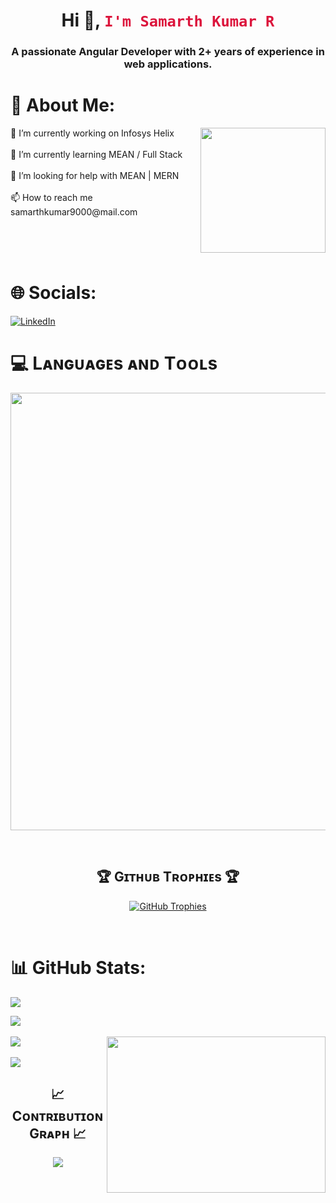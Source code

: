 <!-- ![Samarth-Kumar-R] -->
<h1 align="center">Hi 👋, <code style="color: crimson">I'm Samarth Kumar R</code></h1>
<h3 align="center">A passionate Angular Developer with 2+ years of experience in web applications.</h3>

# 💫 About Me:
<img align="right" height="200" src="https://cdn.dribbble.com/users/1708816/screenshots/15637256/media/f9826f0af8a49462f048262a8502035b.gif"  />
🔭 I’m currently working on Infosys Helix<br><br>🌱 I’m currently learning MEAN / Full Stack<br><br>🤝 I’m looking for help with MEAN | MERN<br><br>📫 How to reach me samarthkumar9000@mail.com

<br/><br/><br/>

# 🌐 Socials:
[![LinkedIn](https://img.shields.io/badge/LinkedIn-0077B5?style=for-the-badge&logo=linkedin&logoColor=white)](https://linkedin.com/in/https://www.linkedin.com/in/samarth-r-9b6430218/) 

<!--Languages and Tools Section-->       
# 💻 Lᴀɴɢᴜᴀɢᴇs ᴀɴᴅ Tᴏᴏʟs
<p align="center">
<img width="700px"  src="https://skillicons.dev/icons?i=ts,py,angular,js,html,css,bootstrap,react,nodejs,express,django,postgres,mongo,git,github,vscode,docker,postman,linux,tailwind,mysql,postman,discord,figma,kali,ps,pr,ubuntu&perline=16"  />
</p>
<br />

<!--Trophies Section-->   
<h2 align="center">🏆 Gɪᴛʜᴜʙ Tʀᴏᴘʜɪᴇs 🏆</h2>
<p align="center">
  <a href="https://github.com/Samarth-Kumar-R/github-profile-trophy">
    <img src="https://github-profile-trophy.vercel.app/?username=Samarth-Kumar-R&row=1&column=8&margin-w=20&margin-h=20&theme=radical" alt="GitHub Trophies">
  </a>
</p>
<br />

# 📊 GitHub Stats:
[![](https://visitcount.itsvg.in/api?id=Samarth-Kumar-R&icon=0&color=0)](https://visitcount.itsvg.in)


![](https://github-readme-stats.vercel.app/api?username=Samarth-Kumar-R&theme=midnight-purple&hide_border=false&include_all_commits=false&count_private=false)<br/><br/>
<img align="right" height="250" width="350" src="https://user-images.githubusercontent.com/69011963/137184767-79a13ec7-1bb3-4341-a6da-3a149c9c159a.gif"  />
![](https://github-readme-streak-stats.herokuapp.com/?user=Samarth-Kumar-R&theme=midnight-purple&hide_border=false)<br/><br/>
![](https://github-readme-stats.vercel.app/api/top-langs/?username=Samarth-Kumar-R&theme=midnight-purple&hide_border=false&include_all_commits=false&count_private=false&layout=compact)

<!--Contribution Graph-->
<h2 align="center">📈 Cᴏɴᴛʀɪʙᴜᴛɪᴏɴ Gʀᴀᴘʜ 📈</h2>
<div align="center">
    <img src="https://github-readme-activity-graph.vercel.app/graph?username=Samarth-Kumar-R&bg_color=011627&color=79d3c3&line=c792ea&point=ffeb95&area=true&hide_border=false" border-radius="15">
</div>
<br/>
<img align="left" width="1100" height="10" src="https://user-images.githubusercontent.com/74038190/212750147-854a394f-fee9-4080-9770-78a4b7ece53f.gif"  />




